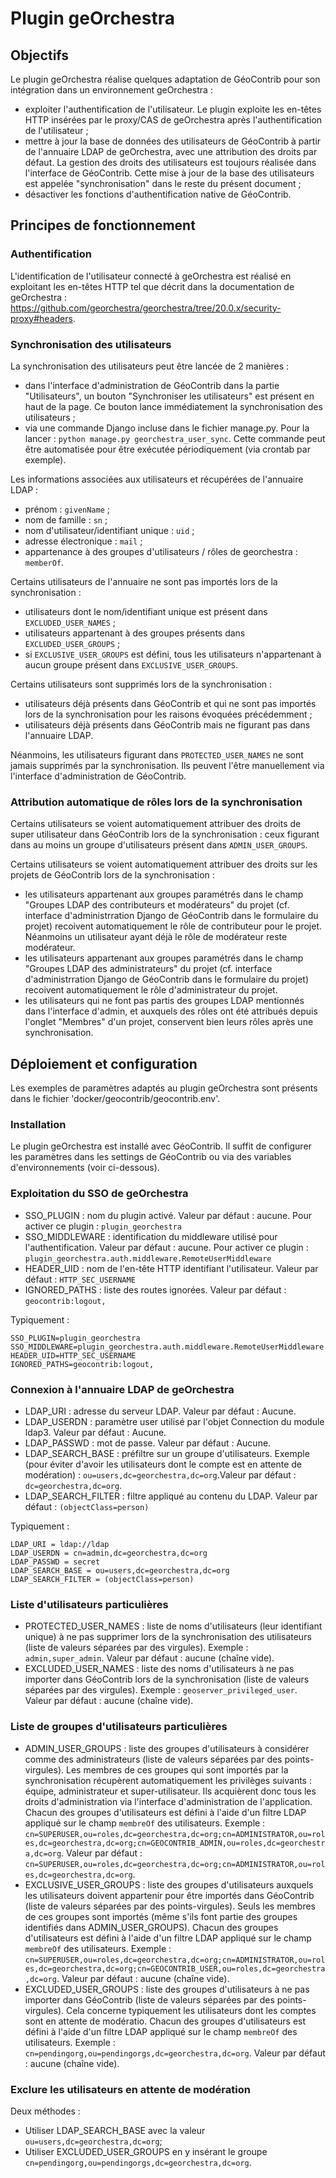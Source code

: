 
# Plugin geOrchestra

## Objectifs

Le plugin geOrchestra réalise quelques adaptation de GéoContrib pour son intégration dans un environnement geOrchestra :
* exploiter l'authentification de l'utilisateur. Le plugin exploite les en-têtes HTTP insérées par le proxy/CAS de
geOrchestra après l'authentification de l'utilisateur ;
* mettre à jour la base de données des utilisateurs de GéoContrib à partir de l'annuaire LDAP de geOrchestra, avec une 
attribution des droits par défaut. La gestion des droits des utilisateurs est toujours réalisée dans l'interface de 
GéoContrib. Cette mise à jour de la base des utilisateurs est appelée "synchronisation" dans le reste du présent 
document ;
* désactiver les fonctions d'authentification native de GéoContrib.

## Principes de fonctionnement

### Authentification

L'identification de l'utilisateur connecté à geOrchestra est réalisé en exploitant les en-têtes HTTP tel que décrit
dans la documentation de geOrchestra : https://github.com/georchestra/georchestra/tree/20.0.x/security-proxy#headers.

### Synchronisation des utilisateurs

La synchronisation des utilisateurs peut être lancée de 2 manières :
* dans l'interface d'administration de GéoContrib dans la partie "Utilisateurs", un bouton
"Synchroniser les utilisateurs" est présent en haut de la page. Ce bouton lance immédiatement la synchronisation des
utilisateurs ;
* via une commande Django incluse dans le fichier manage.py. Pour la lancer : `python manage.py georchestra_user_sync`.
Cette commande peut être automatisée pour être exécutée périodiquement (via crontab par exemple).

Les informations associées aux utilisateurs et récupérées de l'annuaire LDAP :
* prénom : `givenName` ;
* nom de famille : `sn` ;
* nom d'utilisateur/identifiant unique : `uid` ;
* adresse électronique : `mail` ;
* appartenance à des groupes d'utilisateurs / rôles de georchestra : `memberOf`.

Certains utilisateurs de l'annuaire ne sont pas importés lors de la synchronisation :
* utilisateurs dont le nom/identifiant unique est présent dans `EXCLUDED_USER_NAMES` ;
* utilisateurs appartenant à des groupes présents dans `EXCLUDED_USER_GROUPS` ;
* si `EXCLUSIVE_USER_GROUPS` est défini, tous les utilisateurs n'appartenant à aucun groupe présent dans
`EXCLUSIVE_USER_GROUPS`.

Certains utilisateurs sont supprimés lors de la synchronisation :
* utilisateurs déjà présents dans GéoContrib et qui ne sont pas importés lors de la synchronisation pour les raisons
évoquées précédemment ;
* utilisateurs déjà présents dans GéoContrib mais ne figurant pas dans l'annuaire LDAP.

Néanmoins, les utilisateurs figurant dans `PROTECTED_USER_NAMES` ne sont jamais supprimés par la synchronisation. Ils
peuvent l'être manuellement via l'interface d'administration de GéoContrib.

### Attribution automatique de rôles lors de la synchronisation

Certains utilisateurs se voient automatiquement attribuer des droits de super utilisateur dans GéoContrib lors de la
synchronisation : ceux figurant dans au moins un groupe d'utilisateurs présent dans `ADMIN_USER_GROUPS`.

Certains utilisateurs se voient automatiquement attribuer des droits sur les projets de GéoContrib lors de la 
synchronisation :
* les utilisateurs appartenant aux groupes paramétrés dans le champ "Groupes LDAP des contributeurs et modérateurs" du
projet (cf. interface d'administrration Django de GéoContrib dans le formulaire du projet) recoivent automatiquement le 
rôle de contributeur pour le projet. Néanmoins un utilisateur ayant déjà le rôle de modérateur reste modérateur.
* les utilisateurs appartenant aux groupes paramétrés dans le champ "Groupes LDAP des administrateurs" du
projet (cf. interface d'administrration Django de GéoContrib dans le formulaire du projet) recoivent automatiquement le 
rôle d'administrateur du projet.
* les utilisateurs qui ne font pas partis des groupes LDAP mentionnés dans l'interface d'admin, et auxquels des rôles
ont été attribués depuis l'onglet "Membres" d'un projet, conservent bien leurs rôles après une synchronisation.

## Déploiement et configuration

Les exemples de paramètres adaptés au plugin geOrchestra sont présents dans le fichier
'docker/geocontrib/geocontrib.env'.

### Installation

Le plugin geOrchestra est installé avec GéoContrib.
Il suffit de configurer les paramètres dans les settings de GéoContrib ou via des variables d'environnements 
(voir ci-dessous).

### Exploitation du SSO de geOrchestra

* SSO_PLUGIN : nom du plugin activé. Valeur par défaut : aucune. Pour activer ce plugin : `plugin_georchestra`
* SSO_MIDDLEWARE : identification du middleware utilisé pour l'authentification. Valeur par défaut : aucune. Pour 
activer ce plugin : `plugin_georchestra.auth.middleware.RemoteUserMiddleware`
* HEADER_UID : nom de l'en-tête HTTP identifiant l'utilisateur. Valeur par défaut : `HTTP_SEC_USERNAME`
* IGNORED_PATHS : liste des routes ignorées. Valeur par défaut : `geocontrib:logout,`

Typiquement :
```
SSO_PLUGIN=plugin_georchestra
SSO_MIDDLEWARE=plugin_georchestra.auth.middleware.RemoteUserMiddleware
HEADER_UID=HTTP_SEC_USERNAME
IGNORED_PATHS=geocontrib:logout,
```

### Connexion à l'annuaire LDAP de geOrchestra

* LDAP_URI : adresse du serveur LDAP. Valeur par défaut : Aucune.
* LDAP_USERDN : paramètre user utilisé par l'objet Connection du module ldap3. Valeur par défaut : Aucune.
* LDAP_PASSWD : mot de passe. Valeur par défaut : Aucune.
* LDAP_SEARCH_BASE : préfiltre sur un groupe d'utilisateurs. Exemple (pour éviter d'avoir les utilisateurs dont le
compte est en attente de modération) : `ou=users,dc=georchestra,dc=org`.Valeur par défaut : `dc=georchestra,dc=org`.
* LDAP_SEARCH_FILTER : filtre appliqué au contenu du LDAP. Valeur par défaut : `(objectClass=person)`

Typiquement :
```
LDAP_URI = ldap://ldap
LDAP_USERDN = cn=admin,dc=georchestra,dc=org
LDAP_PASSWD = secret
LDAP_SEARCH_BASE = ou=users,dc=georchestra,dc=org
LDAP_SEARCH_FILTER = (objectClass=person)
```

### Liste d'utilisateurs particulières

* PROTECTED_USER_NAMES : liste de noms d'utilisateurs (leur identifiant unique) à ne pas supprimer lors de la
synchronisation des utilisateurs (liste de valeurs séparées par des virgules). Exemple : `admin,super_admin`. Valeur
par défaut : aucune (chaîne vide).
* EXCLUDED_USER_NAMES : liste des noms d'utilisateurs à ne pas importer dans GéoContrib lors de la synchronisation
(liste de valeurs séparées par des virgules). Exemple : `geoserver_privileged_user`. Valeur par défaut : aucune 
(chaîne vide).

### Liste de groupes d'utilisateurs particulières

* ADMIN_USER_GROUPS : liste des groupes d'utilisateurs à considérer comme des administrateurs (liste de valeurs
séparées par des points-virgules). Les membres de ces groupes qui sont importés par la synchronisation récupèrent
automatiquement les privilèges suivants : équipe, administrateur et super-utilisateur. Ils acquièrent donc tous les
droits d'administration via l'interface d'administration de l'application. Chacun des groupes d'utilisateurs est défini
à l'aide d'un filtre LDAP appliqué sur le champ `membreOf` des utilisateurs.
Exemple : `cn=SUPERUSER,ou=roles,dc=georchestra,dc=org;cn=ADMINISTRATOR,ou=roles,dc=georchestra,dc=org;cn=GEOCONTRIB_ADMIN,ou=roles,dc=georchestra,dc=org`.
Valeur par défaut : `cn=SUPERUSER,ou=roles,dc=georchestra,dc=org;cn=ADMINISTRATOR,ou=roles,dc=georchestra,dc=org`.
* EXCLUSIVE_USER_GROUPS : liste des groupes d'utilisateurs auxquels les utilisateurs doivent appartenir pour être
importés dans GéoContrib (liste de valeurs séparées par des points-virgules). Seuls les membres de ces groupes sont
importés (même s'ils font partie des groupes identifiés dans ADMIN_USER_GROUPS). Chacun des groupes d'utilisateurs est
défini à l'aide d'un filtre LDAP appliqué sur le champ `membreOf` des utilisateurs.
Exemple : `cn=SUPERUSER,ou=roles,dc=georchestra,dc=org;cn=ADMINISTRATOR,ou=roles,dc=georchestra,dc=org;cn=GEOCONTRIB_USER,ou=roles,dc=georchestra,dc=org`.
Valeur par défaut : aucune (chaîne vide).
* EXCLUDED_USER_GROUPS : liste des groupes d'utilisateurs à ne pas importer dans GéoContrib (liste de valeurs séparées
par des points-virgules). Cela concerne typiquement les utilisateurs dont les comptes sont en attente de modératio.
Chacun des groupes d'utilisateurs est défini à l'aide d'un filtre LDAP appliqué sur le champ `membreOf` des
utilisateurs. Exemple : `cn=pendingorg,ou=pendingorgs,dc=georchestra,dc=org`. Valeur par défaut : aucune (chaîne vide).

### Exclure les utilisateurs en attente de modération

Deux méthodes :
* Utiliser LDAP_SEARCH_BASE avec la valeur `ou=users,dc=georchestra,dc=org`;
* Utiliser EXCLUDED_USER_GROUPS en y insérant le groupe `cn=pendingorg,ou=pendingorgs,dc=georchestra,dc=org`.
